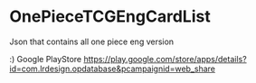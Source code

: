 # OnePieceTCGEngCardList
Json that contains all one piece eng version

:)
Google PlayStore
https://play.google.com/store/apps/details?id=com.lrdesign.opdatabase&pcampaignid=web_share
